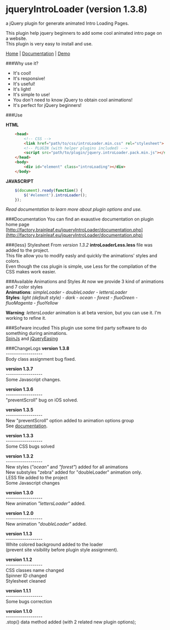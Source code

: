 jqueryIntroLoader (version 1.3.8)
===================================

a jQuery plugin for generate animated Intro Loading Pages.

This plugin help jquery beginners to add some cool animated intro page on a website.<br>
This plugin is very easy to install and use.

[Home](http://factory.brainleaf.eu/jqueryIntroLoader) | 
[Documentation](http://factory.brainleaf.eu/jqueryIntroLoader/documentation.php) | [Demo](http://factory.brainleaf.eu/jqueryIntroLoader/demo)

###Why use it?

- It's cool!
- It's responsive!
- It's useful!
- It's light!
- It's simple to use!
- You don't need to know jQuery to obtain cool animations!
- It's perfect for jQuery beginners!

###Use

**HTML**<br>
```html
    <head>
        <!-- CSS -->
        <link href="path/to/css/introLoader.min.css" rel="stylesheet">
        <!-- PLUGIN (with helper plugins included) -->
        <script src="path/to/plugin/jquery.introLoader.pack.min.js"></script>
    </head>
    <body>
        <div id="element" class="introLoading"></div>
    </body>
```

**JAVASCRIPT**<br>
```javascript
    $(document).ready(function() {
        $('#element').introLoader();
    });
```

*Read documentation to learn more about plugin options and use.*

###Documentation
You can find an exaustive documentation on plugin home page<br> [http://factory.brainleaf.eu/jqueryIntroLoader/documentation.php](http://factory.brainleaf.eu/jqueryIntroLoader/documentation.php)

###{less} Stylesheet
From *version 1.3.2*  **introLoaderLess.less** file was added to the project.<br>
This file allow you to modify easly and quickly the animations' styles and colors.<br>
Even though the css plugin is simple, use Less for the compilation of the CSS makes work easier.

###Available Animations and Styles
At now we provide 3 kind of animations and 7 color styles<br>
**Animations**: *simpleLoader* - *doubleLoader* - *lettersLoader*<br>
**Styles**: *light (default style)* - *dark* - *ocean* - *forest* - *fluoGreen* - *fluoMagenta* - *fluoYellow*

**Warning**: *lettersLoader* animation is at beta version, but you can use it. I'm working to refine it.

###Sofware incuded
This plugin use some tird party software to do something during animations.<br>
[SpinJs](fgnass.github.io/spin.js/) and [jQueryEasing](http://gsgd.co.uk/sandbox/jquery/easing/)

###ChangeLogs
**version 1.3.8**<br>
*------------------*<br>
Body class assignment bug fixed.

**version 1.3.7**<br>
*------------------*<br>
Some Javascript changes.

**version 1.3.6**<br>
*------------------*<br>
"preventScroll" bug on iOS solved.

**version 1.3.5**<br>
*------------------*<br>
New "preventScroll" option added to animation options group<br>
See [documentation](http://factory.brainleaf.eu/jqueryIntroLoader/documentation.php#prevent-scroll).

**version 1.3.3**<br>
*------------------*<br>
Some CSS bugs solved

**version 1.3.2**<br>
*------------------*<br>
New styles (*"ocean"* and *"forest"*) added for all animations<br> 
New substyles "zebra" added for "doubleLoader" animation only.<br>
LESS file added to the project<br>
Some Javascript changes

**version 1.3.0**<br>
*------------------*<br>
New animation *"lettersLoader"* added.

**version 1.2.0**<br>
*------------------*<br>
New animation *"doubleLoader"* added.

**version 1.1.3**<br>
*------------------*<br>
White colored background added to the loader<br>
(prevent site visibility before plugin style assignment).

**version 1.1.2**<br>
*------------------*<br>
CSS classes name changed<br>
Spinner ID changed<br>
Stylesheet cleaned

**version 1.1.1**<br>
*------------------*<br>
Some bugs correction

**version 1.1.0** <br>
*------------------*<br>
.stop() data method added (with 2 related new plugin options);

